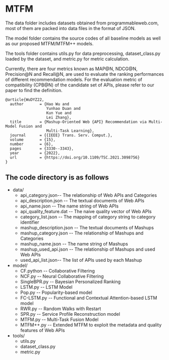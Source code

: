 # MTFM
The data folder includes datasets obtained from programmableweb.com, most of them are packed into data files in the format of JSON.

The model folder contains the source codes of all baseline models as well as our proposed MTFM/MTFM++ models. 

The tools folder contains utils.py for data preprocessing,  dataset_class.py loaded by the dataset, and  metric.py for metric calculation.

Currently, there are four metrics known as MAP@N, NDCG@N, Precision@N and Recall@N, are used to evaluate the ranking performances of different recommendation models.
For the evaluation metric of compatibility (CPB@N) of the candidate set of APIs, please refer to our paper to find the definition.
```
@article{WuDYZ22,
  author       = {Hao Wu and
                  Yunhao Duan and
                  Kun Yue and
                  Lei Zhang},
  title        = {Mashup-Oriented Web {API} Recommendation via Multi-Model Fusion and
                  Multi-Task Learning},
  journal      = {{IEEE} Trans. Serv. Comput.},
  volume       = {15},
  number       = {6},
  pages        = {3330--3343},
  year         = {2022},
  url          = {https://doi.org/10.1109/TSC.2021.3098756}
}
```

## The code directory is as follows
* data/
  * api_category.json-- The relationship of Web APIs and Categories
  * api_description.json -- The textual documents of Web APIs
  * api_name.json -- The name string of Web  APIs
  * api_quality_feature.dat -- The naive quality vector of Web APIs 
  * category_list.json -- The mapping of category string to category identifier
  * mashup_description.json -- The textual documents of Mashups
  * mashup_category.json -- The relationship of Mashups and Categories
  * mashup_name.json -- The name string of Mashups
  * mashup_used_api.json -- The relationship of Mashups and used Web APIs
  * used_api_list.json-- The list of APIs used by each Mashup
* model/
  * CF.python -- Collaborative Filtering
  * NCF.py -- Neural Collaborative Filtering
  * SingleBPR.py -- Bayesian Personalized Ranking
  * LSTM.py -- LSTM Model
  * Pop.py -- Popularity-based model
  * FC-LSTM.py -- Functional and Contextual Attention-based LSTM model
  * RWR.py -- Random Walks with Restart
  * SPR.py -- Service Profile Reconstruction model
  * MTFM.py -- Multi-Task Fusion Model
  * MTFM++.py -- Extended MTFM to exploit the metadata and quality features of Web APIs
* tools/
  * utils.py
  * dataset_class.py
  * metric.py
